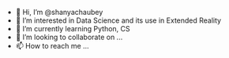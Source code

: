 - 👋 Hi, I’m @shanyachaubey
- 👀 I’m interested in Data Science and its use in Extended Reality
- 🌱 I’m currently learning Python, CS
- 💞️ I’m looking to collaborate on ...
- 📫 How to reach me ...

<!---
shanyachaubey/shanyachaubey is a ✨ special ✨ repository because its `README.md` (this file) appears on your GitHub profile.
You can click the Preview link to take a look at your changes.
--->
